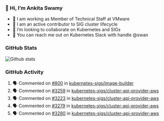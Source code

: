 ### 👋 Hi, I’m Ankita Swamy 

- 💼 I am working as Member of Technical Staff at VMware
- 👀 I am an active contributor to SIG cluster lifecycle 
- 💞️ I’m looking to collaborate on Kubernetes and SIGs
- 💬 You can reach me out on Kubernetes Slack with handle @swan

### GitHub Stats
![Github stats](https://github-readme-stats.vercel.app/api?username=Ankitasw&count_private=true&show_icons=true&theme=tokyonight)

### GitHub Activity 
<!--START_SECTION:activity-->
1. 🗣 Commented on [#800](https://github.com/kubernetes-sigs/image-builder/issues/800) in [kubernetes-sigs/image-builder](https://github.com/kubernetes-sigs/image-builder)
2. 🗣 Commented on [#3259](https://github.com/kubernetes-sigs/cluster-api-provider-aws/issues/3259) in [kubernetes-sigs/cluster-api-provider-aws](https://github.com/kubernetes-sigs/cluster-api-provider-aws)
3. 🗣 Commented on [#3223](https://github.com/kubernetes-sigs/cluster-api-provider-aws/issues/3223) in [kubernetes-sigs/cluster-api-provider-aws](https://github.com/kubernetes-sigs/cluster-api-provider-aws)
4. 🗣 Commented on [#3279](https://github.com/kubernetes-sigs/cluster-api-provider-aws/issues/3279) in [kubernetes-sigs/cluster-api-provider-aws](https://github.com/kubernetes-sigs/cluster-api-provider-aws)
5. 🗣 Commented on [#3280](https://github.com/kubernetes-sigs/cluster-api-provider-aws/issues/3280) in [kubernetes-sigs/cluster-api-provider-aws](https://github.com/kubernetes-sigs/cluster-api-provider-aws)
<!--END_SECTION:activity-->
